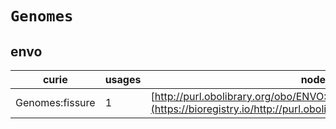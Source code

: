 # `Genomes`
## envo
| curie           |   usages | nodes                                                                                                               |
|-----------------|----------|---------------------------------------------------------------------------------------------------------------------|
| Genomes:fissure |        1 | [http://purl.obolibrary.org/obo/ENVO:01000667](https://bioregistry.io/http://purl.obolibrary.org/obo/ENVO:01000667) |

